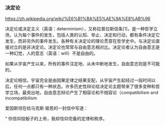 ### 决定论
https://zh.wikipedia.org/wiki/%E6%B1%BA%E5%AE%9A%E8%AB%96

决定论或决定主义（英语：determinism），又称拉普拉斯信条[1]，是一种哲学立场，认为每个事件的发生，包括人类的认知、举止、决定和行动，都有条件决定它发生，而非另外的事件发生。各种有关决定论的理论贯穿在哲学史中。与决定论直接对立的是非决定论。决定论也常常与自由意志相对比。决定论者认为自由意志是一种幻觉，人的意志（英语：will）不是自由的。

如果从宇宙产生以来，所有的事件注定地、从未中断地发生，自由意志则是不可能的。

决定论相信，宇宙完全是由因果定律之结果支配，从宇宙产生起经过一段时间以后，任何一点都只有一种状态。许多历史性辩论给决定论主题带来了很多变种和哲学立场，最突出地，自由意志辩论产生了相容论和不相容论（compatibilism and incompatibilism

爱因斯坦在给马克斯·玻恩的一封信中写道：

“	你信仰投骰子的上帝，我却信仰完备的定律和秩序。
